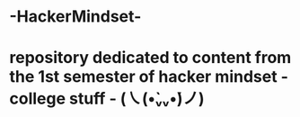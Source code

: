 # -HackerMindset-

# repository dedicated to content from the 1st semester of hacker mindset - college stuff - (㇏(•̀ᵥᵥ•́)ノ)
